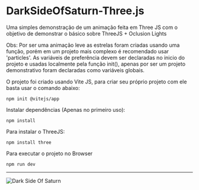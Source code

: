 # DarkSideOfSaturn-Three.js
Uma simples demonstração de um animação feita em Three JS com o objetivo de demonstrar o básico sobre ThreeJS + Oclusion Lights

Obs: Por ser uma animação leve as estrelas foram criadas usando uma função, porém em um projeto mais complexo é recomendado usar 'particles'. 
As variáveis de preferência devem ser declaradas no inicio do projeto e usadas localmente pela função init(), apenas por ser um projeto demonstrativo foram declaradas como variáveis globais.

O projeto foi criado usando Vite JS, para criar seu próprio projeto com ele basta usar o comando abaixo:

    npm init @vitejs/app
    
Instalar dependências (Apenas no primeiro uso):
        
    npm install    
    
Para instalar o ThreeJS:

    npm install three
    
Para executar o projeto no Browser    
    
    npm run dev

-------------------------------------------------------------------------------------------------------------------------------------------------------------

![Dark Side Of Saturn](https://user-images.githubusercontent.com/76456917/175180518-50734dd5-d30a-4d26-8c95-79ac76b8c3e4.png)
